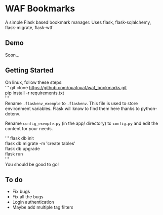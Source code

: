# WAF Bookmarks

A simple Flask based bookmark manager. Uses flask, flask-sqlalchemy, flask-migrate, flask-wtf

## Demo

Soon...  

## Getting Started

On linux, follow these steps:   
'''
git clone https://github.com/ouafouaf/waf_bookmarks.git  
pip install -r requirements.txt  
'''  
Rename `.flaskenv_exemple` to `.flaskenv`. This file is used to store environment variables. Flask will know to find them here thanks to python-dotenv.  
  
Rename `config_exemple.py` (in the app/ directory) to `config.py` and edit the content for your needs.  
  
'''
flask db init  
flask db migrate -m 'create tables'  
flask db upgrade  
flask run  
'''  
You should be good to go!  

## To do
  
- Fix bugs  
- Fix all the bugs  
- Login authentication  
- Maybe add multiple tag filters  
